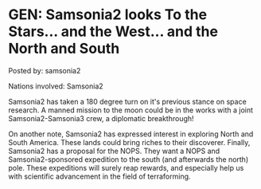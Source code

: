 # GEN: Samsonia2 looks To the Stars... and the West... and the North and South

Posted by: samsonia2

Nations involved: Samsonia2

Samsonia2 has taken a 180 degree turn on it's previous stance on space research. A manned mission to the moon could be in the works with a joint Samsonia2-Samsonia3 crew, a diplomatic breakthrough! 

On another note, Samsonia2 has expressed interest in exploring North and South America. These lands could bring riches to their discoverer. Finally, Samsonia2 has a proposal for the NOPS. They want a NOPS and Samsonia2-sponsored expedition to the south (and afterwards the north) pole. These expeditions will surely reap rewards, and especially help us with scientific advancement in the field of terraforming.